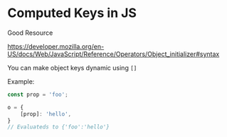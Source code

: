 # Computed Keys in JS

Good Resource

https://developer.mozilla.org/en-US/docs/Web/JavaScript/Reference/Operators/Object_initializer#syntax

You can make object keys dynamic using `[]`

Example:

```javascript
const prop = 'foo';

o = {
	[prop]: 'hello',
}
// Evaluateds to {'foo':'hello'}
```